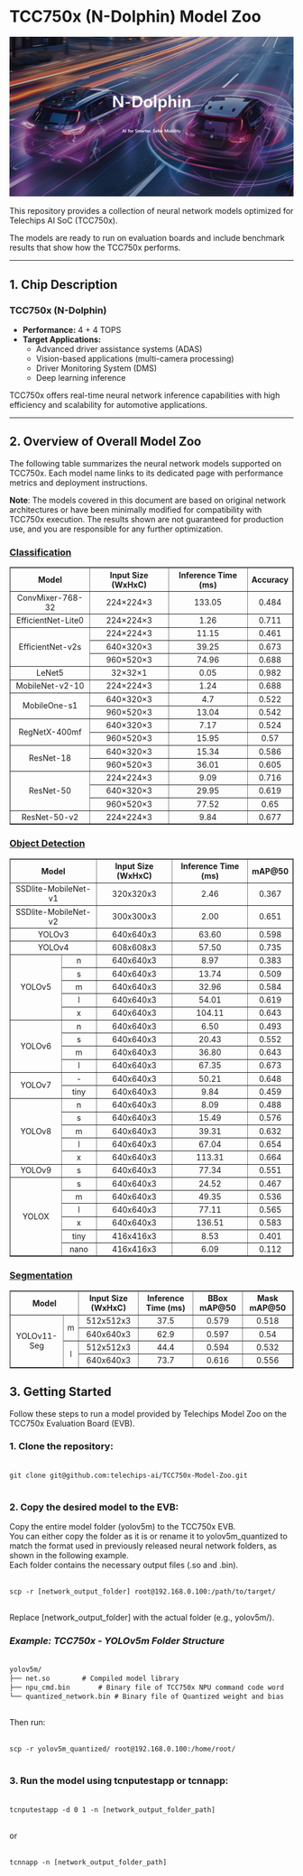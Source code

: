 
# TCC750x (N-Dolphin) Model Zoo
<a href="https://www.telechips.com/view/technology/prod04" target="_blank">
    <img src="./_docs/image/n_dolphin.png" alt="N-Dolphin Image">
</a> 

This repository provides a collection of neural network models optimized for Telechips AI SoC (TCC750x). 

The models are ready to run on evaluation boards and include benchmark results that show how the TCC750x performs.

---

## 1. Chip Description

### TCC750x (N-Dolphin)
- **Performance:** 4 + 4 TOPS  
- **Target Applications:**  
  - Advanced driver assistance systems (ADAS)
  - Vision-based applications (multi-camera processing)  
  - Driver Monitoring System (DMS)  
  - Deep learning inference

TCC750x offers real-time neural network inference capabilities with high efficiency and scalability for automotive applications. 

---

## 2. Overview of Overall Model Zoo
The following table summarizes the neural network models supported on TCC750x. Each model name links to its dedicated page with performance metrics and deployment instructions.

**Note**: The models covered in this document are based on original network architectures or have been minimally modified for compatibility with TCC750x execution. 
The results shown are not guaranteed for production use, and you are responsible for any further optimization.

### [Classification](Classification/README.md)
<table border="1" cellspacing="0" cellpadding="5" style="width:100%; table-layout:fixed;">
    <thead>
        <tr>
            <th rowspan="2" colspan="2">Model</th>
            <th rowspan="2">Input Size (WxHxC)</th>
            <th rowspan="2">Inference Time (ms)</th>
            <th rowspan="2">Accuracy</th>
        </tr>
    </thead>
    <tbody>
        <tr>
            <td align="center" colspan="2">ConvMixer-768-32</td>
            <td align="center">224×224×3</td>
            <td align="center">133.05</td>
            <td align="center">0.484</td>
        </tr>
        <tr>
            <td align="center" colspan="2">EfficientNet-Lite0</td>
            <td align="center">224×224×3</td>
            <td align="center">1.26</td>
            <td align="center">0.711</td>
        </tr>
        <tr>
            <td align="center" rowspan="3" colspan="2">EfficientNet-v2s</td>
            <td align="center">224×224×3</td>
            <td align="center">11.15</td>
            <td align="center">0.461</td>
        </tr>
        <tr>
            <td align="center">640×320×3</td>
            <td align="center">39.25</td>
            <td align="center">0.673</td>
        </tr>
        <tr>
            <td align="center">960×520×3</td>
            <td align="center">74.96</td>
            <td align="center">0.688</td>
        </tr>
        <tr>
            <td align="center" colspan="2">LeNet5</td>
            <td align="center">32×32×1</td>
            <td align="center">0.05</td>
            <td align="center">0.982</td>
        </tr>
        <tr>
            <td align="center" colspan="2">MobileNet-v2-10</td>
            <td align="center">224×224×3</td>
            <td align="center">1.24</td>
            <td align="center">0.688</td>
        </tr>
        <tr>
            <td align="center" rowspan="2" colspan="2">MobileOne-s1</td>
            <td align="center">640×320×3</td>
            <td align="center">4.7</td>
            <td align="center">0.522</td>
        </tr>
        <tr>
            <td align="center">960×520×3</td>
            <td align="center">13.04</td>
            <td align="center">0.542</td>
        </tr>
        <tr>
            <td align="center" rowspan="2" colspan="2">RegNetX-400mf</td>
            <td align="center">640×320×3</td>
            <td align="center">7.17</td>
            <td align="center">0.524</td>
        </tr>
        <tr>
            <td align="center">960×520×3</td>
            <td align="center">15.95</td>
            <td align="center">0.57</td>
        </tr>
        <tr>
            <td align="center" rowspan="2" colspan="2">ResNet-18</td>
            <td align="center">640×320×3</td>
            <td align="center">15.34</td>
            <td align="center">0.586</td>
        </tr>
        <tr>
            <td align="center">960×520×3</td>
            <td align="center">36.01</td>
            <td align="center">0.605</td>
        </tr>
        <tr>
            <td align="center" rowspan="3" colspan="2">ResNet-50</td>
            <td align="center">224×224×3</td>
            <td align="center">9.09</td>
            <td align="center">0.716</td>
        </tr>
        <tr>
            <td align="center">640×320×3</td>
            <td align="center">29.95</td>
            <td align="center">0.619</td>
        </tr>
        <tr>
            <td align="center">960×520×3</td>
            <td align="center">77.52</td>
            <td align="center">0.65</td>
        </tr>
        <tr>
            <td align="center" colspan="2">ResNet-50-v2</td>
            <td align="center">224×224×3</td>
            <td align="center">9.84</td>
            <td align="center">0.677</td>
        </tr>
    </tbody>
</table>

### [Object Detection](Object_Detection/README.md)
<table border="1" cellspacing="0" cellpadding="5" style="width:100%; table-layout:fixed;">
    <thead>
        <tr>
            <th rowspan="2" colspan="2">Model</th>
            <th rowspan="2">Input Size (WxHxC)</th>
            <th rowspan="2">Inference Time (ms)</th>
            <th rowspan="2">mAP@50</th>
        </tr>
    </thead>      
        <tr>
            <td align="center" colspan="2">SSDlite-MobileNet-v1</td> <!-- Model -->
            <td align="center">320x320x3</td> <!-- Input Size(WxHxC) -->
            <td align="center">2.46</td> <!-- Inference Time(msec): EVB -->
            <td align="center">0.367</td> <!-- COCO AP@[.50:.95] -->
        </tr>
        <tr>
            <td align="center" colspan="2">SSDlite-MobileNet-v2</td> <!-- Model -->
            <td align="center">300x300x3</td> <!-- Input Size(WxHxC) -->
            <td align="center">2.00</td> <!-- Inference Time(msec): EVB -->
            <td align="center">0.651</td> <!-- Evaluation Result: INT8 -->
        </tr>
        <tr>
            <td align="center" colspan="2">YOLOv3</td> <!-- Model -->
            <td align="center">640x640x3</td> <!-- Input Size (WxHxC) -->
            <td align="center">63.60</td> <!-- Inference Time (msec): EVB -->
            <td align="center">0.598</td> <!-- Evaluation Result: INT8 IoU=0.50 -->
        </tr>
        <tr>
            <td align="center" colspan="2">YOLOv4</td> <!-- Model -->
            <td align="center">608x608x3</td> <!-- Input Size (WxHxC) -->
            <td align="center">57.50</td> <!-- Inference Time (msec): EVB -->
            <td align="center">0.735</td> <!-- Evaluation Result: INT8 IoU=0.50 -->
        </tr>
        <tr>
            <td align="center" rowspan="5" class="model">YOLOv5</td> <!-- Models -->
            <td align="center" class="variant">n</td> <!-- Models: Variant -->
            <td align="center">640x640x3</td> <!-- Input Size (WxHxC) -->
            <td align="center">8.97</td> <!-- Inference Time (msec): EVB -->
            <td align="center">0.383</td> <!-- Evaluation Result: INT8 IoU=0.50 -->
        </tr>
        <tr>
            <td align="center" class="variant">s</td> <!-- Models: Variant -->
            <td align="center">640x640x3</td> <!-- Input Size (WxHxC) -->
            <td align="center">13.74</td> <!-- Inference Time (msec): EVB -->
            <td align="center">0.509</td> <!-- Evaluation Result: INT8 IoU=0.50 -->
        </tr>
        <tr>
            <td align="center" class="variant">m</td> <!-- Models: Variant -->
            <td align="center">640x640x3</td> <!-- Input Size (WxHxC) -->
            <td align="center">32.96</td> <!-- Inference Time (msec): EVB -->
            <td align="center">0.584</td> <!-- Evaluation Result: INT8 IoU=0.50 -->
        </tr>
        <tr>
            <td align="center" class="variant">l</td> <!-- Models: Variant -->
            <td align="center">640x640x3</td> <!-- Input Size (WxHxC) -->
            <td align="center">54.01</td> <!-- Inference Time (msec): EVB -->
            <td align="center">0.619</td> <!-- Evaluation Result: INT8 IoU=0.50 -->
        </tr>
        <tr>
            <td align="center" class="variant">x</td> <!-- Models: Variant -->
            <td align="center">640x640x3</td> <!-- Input Size (WxHxC) -->
            <td align="center">104.11</td> <!-- Inference Time (msec): EVB -->
            <td align="center">0.643</td> <!-- Evaluation Result: INT8 IoU=0.50 -->
        </tr>
        <tr>
            <td align="center" rowspan="4" class="model">YOLOv6</td> <!-- Models -->
            <td align="center" class="variant">n</td> <!-- Models: Variant -->
            <td align="center">640x640x3</td> <!-- Input Size (WxHxC) -->
            <td align="center">6.50</td> <!-- Inference Time (msec): EVB -->
            <td align="center">0.493</td> <!-- Evaluation Result: INT8 IoU=0.50 -->
        </tr>
        <tr>
            <td align="center" class="variant">s</td> <!-- Models: Variant -->
            <td align="center">640x640x3</td> <!-- Input Size (WxHxC) -->
            <td align="center">20.43</td> <!-- Inference Time (msec): EVB -->
            <td align="center">0.552</td> <!-- Evaluation Result: INT8 IoU=0.50 -->
        </tr>
        <tr>
            <td align="center" class="variant">m</td> <!-- Models: Variant -->
            <td align="center">640x640x3</td> <!-- Input Size (WxHxC) -->
            <td align="center">36.80</td> <!-- Inference Time (msec): EVB -->
            <td align="center">0.643</td> <!-- Evaluation Result: INT8 IoU=0.50 -->
        </tr>
        <tr>
            <td align="center" class="variant">l</td> <!-- Models: Variant -->
            <td align="center">640x640x3</td> <!-- Input Size (WxHxC) -->
            <td align="center">67.35</td> <!-- Inference Time (msec): EVB -->
            <td align="center">0.673</td> <!-- Evaluation Result: INT8 IoU=0.50 -->
        </tr>
        <tr>
            <td align="center" rowspan="2">YOLOv7</td> <!-- Model -->
            <td align="center" class="variant">-</td> <!-- Models: Variant -->
            <td align="center">640x640x3</td> <!-- Input Size (WxHxC) -->
            <td align="center">50.21</td> <!-- Inference Time (msec): EVB -->
            <td align="center">0.648</td> <!-- Evaluation Result: INT8 IoU=0.50 -->
        </tr>
        <tr>
            <td align="center" class="variant">tiny</td>
            <td align="center">640x640x3</td> <!-- Input Size (WxHxC) -->
            <td align="center">9.84</td>
            <td align="center">0.459</td>
        </tr>
        <tr>
            <td align="center" rowspan="5" class="model">YOLOv8</td> <!-- Models -->
            <td align="center" class="variant">n</td> <!-- Models: Variant -->
            <td align="center">640x640x3</td> <!-- Input Size (WxHxC) -->
            <td align="center">8.09</td> <!-- Inference Time (msec): EVB -->
            <td align="center">0.488</td> <!-- Evaluation Result: INT8 IoU=0.50 -->
        </tr>
        <tr>
            <td align="center" class="variant">s</td> <!-- Models: Variant -->
            <td align="center">640x640x3</td> <!-- Input Size (WxHxC) -->
            <td align="center">15.49</td> <!-- Inference Time (msec): EVB -->
            <td align="center">0.576</td> <!-- Evaluation Result: INT8 IoU=0.50 -->
        </tr>
        <tr>
            <td align="center" class="variant">m</td> <!-- Models: Variant -->
            <td align="center">640x640x3</td> <!-- Input Size (WxHxC) -->
            <td align="center">39.31</td> <!-- Inference Time (msec): EVB -->
            <td align="center">0.632</td> <!-- Evaluation Result: INT8 IoU=0.50 -->
        </tr>
        <tr>
            <td align="center" class="variant">l</td> <!-- Models: Variant -->
            <td align="center">640x640x3</td> <!-- Input Size (WxHxC) -->
            <td align="center">67.04</td> <!-- Inference Time (msec): EVB -->
            <td align="center">0.654</td> <!-- Evaluation Result: INT8 IoU=0.50 -->
        </tr>
        <tr>
            <td align="center" class="variant">x</td> <!-- Models: Variant -->
            <td align="center">640x640x3</td> <!-- Input Size (WxHxC) -->
            <td align="center">113.31</td> <!-- Inference Time (msec): EVB -->
            <td align="center">0.664</td> <!-- Evaluation Result: INT8 IoU=0.50 -->
        </tr>
        <tr>
            <td align="center" rowspan="1" class="model">YOLOv9</td>
            <td align="center" class="variant">s</td>
            <td align="center">640x640x3</td>
            <td align="center">77.34</td>
            <td align="center">0.551</td>
        </tr>
        <tr>
            <td align="center" rowspan="6" class="model">YOLOX</td> <!-- Models -->
            <td align="center" class="variant">s</td> <!-- Models: Variant -->
            <td align="center">640x640x3</td> <!-- Input Size (WxHxC) -->
            <td align="center">24.52</td> <!-- Inference Time (msec): EVB -->
            <td align="center">0.467</td> <!-- Evaluation Result: INT8 IoU=0.50 -->
        </tr>
        <tr>
            <td align="center" class="variant">m</td> <!-- Models: Variant -->
            <td align="center">640x640x3</td> <!-- Input Size (WxHxC) -->
            <td align="center">49.35</td> <!-- Inference Time (msec): EVB -->
            <td align="center">0.536</td> <!-- Evaluation Result: INT8 IoU=0.50 -->
        </tr>
        <tr>
            <td align="center" class="variant">l</td> <!-- Models: Variant -->
            <td align="center">640x640x3</td> <!-- Input Size (WxHxC) -->
            <td align="center">77.11</td> <!-- Inference Time (msec): EVB -->
            <td align="center">0.565</td> <!-- Evaluation Result: INT8 IoU=0.50 -->
        </tr>
        <tr>
            <td align="center" class="variant">x</td> <!-- Models: Variant -->
            <td align="center">640x640x3</td> <!-- Input Size (WxHxC) -->
            <td align="center">136.51</td> <!-- Inference Time (ms/img) -->
            <td align="center">0.583</td> <!-- Evaluation Result: INT8 IoU=0.50 -->
        </tr>
        <tr>
            <td align="center" class="variant">tiny</td> <!-- Models: Variant -->
            <td align="center">416x416x3</td> <!-- Input Size (WxHxC) -->
            <td align="center">8.53</td> <!-- Inference Time (ms/img) -->
            <td align="center">0.401</td> <!-- Evaluation Result: INT8 IoU=0.50 -->
        </tr>
        <tr>
            <td align="center" class="variant">nano</td> <!-- Models: Variant -->
            <td align="center">416x416x3</td> <!-- Input Size (WxHxC) -->
            <td align="center">6.09</td> <!-- Inference Time (ms/img) -->
            <td align="center">0.112</td> <!-- Evaluation Result: INT8 IoU=0.50 -->
        </tr>
    </tbody>
</table>


### [Segmentation](Segmentation/README.md)
<table border="1" cellspacing="0" cellpadding="5" style="width:100%; table-layout:fixed;">
    <thead>
        <tr>
            <th rowspan="2" colspan="2">Model</th>
            <th rowspan="2">Input Size (WxHxC)</th>
            <th rowspan="2">Inference Time (ms)</th>
            <th rowspan="2">BBox mAP@50</th>
            <th rowspan="2">Mask mAP@50</th>
        </tr>
    </thead>   
        <tr>
            <td align="center" rowspan="4" class="model">YOLOv11-Seg</td> <!-- Models -->
            <td align="center" class="variant" rowspan="2">m</td> <!-- Models: Variant -->
            <td align="center">512x512x3</td> <!-- Input Size (WxHxC) -->
            <td align="center">37.5</td> <!-- Inference Time (msec): EVB -->
            <td align="center">0.579</td> <!-- Evaluation Result: INT8 IoU=0.50 -->
            <td align="center">0.518</td> <!-- Evaluation Result: INT8 IoU=0.50 -->
        </tr>
        <tr>
            <td align="center">640x640x3</td> <!-- Input Size (WxHxC) -->
            <td align="center">62.9</td> <!-- Inference Time (msec): EVB -->
            <td align="center">0.597</td> <!-- Evaluation Result: INT8 IoU=0.50 -->
            <td align="center">0.54</td> <!-- Evaluation Result: INT8 IoU=0.50 -->
        </tr>
        <tr>
            <td align="center" class="variant" rowspan="2">l</td> <!-- Models: Variant -->
            <td align="center">512x512x3</td> <!-- Input Size (WxHxC) -->
            <td align="center">44.4</td> <!-- Inference Time (msec): EVB -->
            <td align="center">0.594</td> <!-- Evaluation Result: INT8 IoU=0.50 -->
            <td align="center">0.532</td> <!-- Evaluation Result: INT8 IoU=0.50 -->
        </tr>
        <tr>
            <td align="center">640x640x3</td> <!-- Input Size (WxHxC) -->
            <td align="center">73.7</td> <!-- Inference Time (msec): EVB -->
            <td align="center">0.616</td> <!-- Evaluation Result: INT8 IoU=0.50 -->
            <td align="center">0.556</td> <!-- Evaluation Result: INT8 IoU=0.50 -->
        </tr>
        </tr>
    </tbody>
</table>


## **3. Getting Started**
Follow these steps to run a model provided by Telechips Model Zoo on the TCC750x Evaluation Board (EVB).

### 1. Clone the repository:
<pre> <code>
git clone git@github.com:telechips-ai/TCC750x-Model-Zoo.git
</code> </pre>

### 2. Copy the desired model to the EVB:
Copy the entire model folder (yolov5m) to the TCC750x EVB.  
You can either copy the folder as it is or rename it to yolov5m_quantized to match the format used in previously released neural network folders, as shown in the following example.  
Each folder contains the necessary output files (.so and .bin).
<pre> <code>
scp -r [network_output_folder] root@192.168.0.100:/path/to/target/
</code> </pre>
Replace [network_output_folder] with the actual folder (e.g., yolov5m/).  

### ***Example: TCC750x - YOLOv5m Folder Structure***
<pre> <code>
yolov5m/
├── net.so        # Compiled model library
├── npu_cmd.bin       # Binary file of TCC750x NPU command code word
└── quantized_network.bin # Binary file of Quantized weight and bias 
</code> </pre>
Then run:
<pre> <code>
scp -r yolov5m_quantized/ root@192.168.0.100:/home/root/
</code> </pre>

### 3. Run the model using tcnputestapp or tcnnapp:
<pre> <code>
tcnputestapp -d 0 1 -n [network_output_folder_path]
</code> </pre>
or
<pre> <code>
tcnnapp -n [network_output_folder_path]
</code> </pre>
